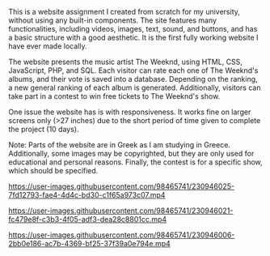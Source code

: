 This is a website assignment I created from scratch for my university, without using any built-in components. The site features many functionalities, including videos, images, text, sound, and buttons, and has a basic structure with a good aesthetic. It is the first fully working website I have ever made locally.

The website presents the music artist The Weeknd, using HTML, CSS, JavaScript, PHP, and SQL. Each visitor can rate each one of The Weeknd's albums, and their vote is saved into a database. Depending on the ranking, a new general ranking of each album is generated. Additionally, visitors can take part in a contest to win free tickets to The Weeknd's show.

One issue the website has is with responsiveness. It works fine on larger screens only (>27 inches) due to the short period of time given to complete the project (10 days).

Note: Parts of the website are in Greek as I am studying in Greece. Additionally, some images may be copyrighted, but they are only used for educational and personal reasons. Finally, the contest is for a specific show, which should be specified.



https://user-images.githubusercontent.com/98465741/230946025-7fd12793-fae4-4d4c-bd30-c1f65a973c07.mp4



https://user-images.githubusercontent.com/98465741/230946021-fc479e8f-c3b3-4f05-adf3-dea28c8801cc.mp4



https://user-images.githubusercontent.com/98465741/230946006-2bb0e186-ac7b-4369-bf25-37f39a0e794e.mp4

